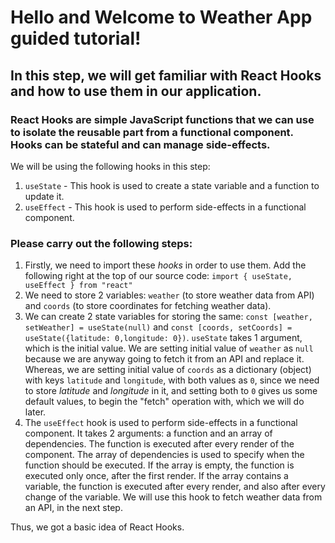 # Hello and Welcome to **Weather App** guided tutorial!

## In this step, we will get familiar with React Hooks and how to use them in our application.

### React Hooks are simple JavaScript functions that we can use to isolate the reusable part from a functional component. Hooks can be stateful and can manage side-effects.

We will be using the following hooks in this step:

1. `useState` - This hook is used to create a state variable and a function to update it.
2. `useEffect` - This hook is used to perform side-effects in a functional component.

### Please carry out the following steps:

1. Firstly, we need to import these _hooks_ in order to use them. Add the following right at the top of our source code: `import { useState, useEffect } from "react"`
2. We need to store 2 variables: `weather` (to store weather data from API) and `coords` (to store coordinates for fetching weather data).
3. We can create 2 state variables for storing the same: `const [weather, setWeather] = useState(null)` and `const [coords, setCoords] = useState({latitude: 0,longitude: 0})`. `useState` takes 1 argument, which is the initial value. We are setting initial value of `weather` as `null` because we are anyway going to fetch it from an API and replace it. Whereas, we are setting initial value of `coords` as a dictionary (object) with keys `latitude` and `longitude`, with both values as `0`, since we need to store _latitude_ and _longitude_ in it, and setting both to `0` gives us some default values, to begin the "fetch" operation with, which we will do later.
4. The `useEffect` hook is used to perform side-effects in a functional component. It takes 2 arguments: a function and an array of dependencies. The function is executed after every render of the component. The array of dependencies is used to specify when the function should be executed. If the array is empty, the function is executed only once, after the first render. If the array contains a variable, the function is executed after every render, and also after every change of the variable. We will use this hook to fetch weather data from an API, in the next step.

Thus, we got a basic idea of React Hooks.
